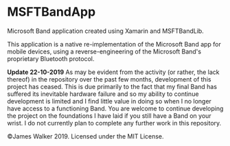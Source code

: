 # MSFTBandApp

Microsoft Band application created using Xamarin and MSFTBandLib.

This application is a native re-implementation of the Microsoft Band app for mobile devices, using a reverse-engineering of the Microsoft Band's proprietary Bluetooth protocol.

**Update 22-10-2019** As may be evident from the activity (or rather, the lack thereof) in the repository over the past few months, development of this project has ceased. This is due primarily to the fact that my final Band has suffered its inevitable hardware failure and so my ability to continue development is limited and I find little value in doing so when I no longer have access to a functioning Band. You are welcome to continue developing the project on the foundations I have laid if you still have a Band on your wrist. I do not currently plan to complete any further work in this repository.

©James Walker 2019. Licensed under the MIT License.